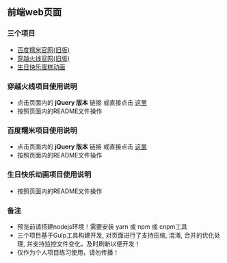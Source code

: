 前端web页面
---

### 三个项目

- [百度糯米官网(旧版)](https://github.com/johnnynode/nuomi)
- [穿越火线官网(旧版)](https://github.com/johnnynode/crossfire)
- [生日快乐蛋糕动画](https://github.com/johnnynode/birthday)

### 穿越火线项目使用说明

- 点击页面内的 **jQuery 版本** 链接 或直接点击 [这里](https://github.com/johnnynode/crossfire/tree/jquery)
- 按照页面内的README文件操作

### 百度糯米项目使用说明

- 点击页面内的 **jQuery 版本** 链接 或直接点击 [这里](https://github.com/johnnynode/nuomi/tree/jquery)
- 按照页面内的README文件操作

### 生日快乐动画项目使用说明

- 按照页面内的README文件操作

### 备注

- 预览前请搭建nodejs环境！需要安装 yarn 或 npm 或 cnpm工具
- 三个项目基于Gulp工具构建开发, 对页面进行了支持压缩, 混淆, 合并的优化处理, 并支持监控文件变化，及时刷新以便开发！
- 仅作为个人项目练习使用，请勿传播！
